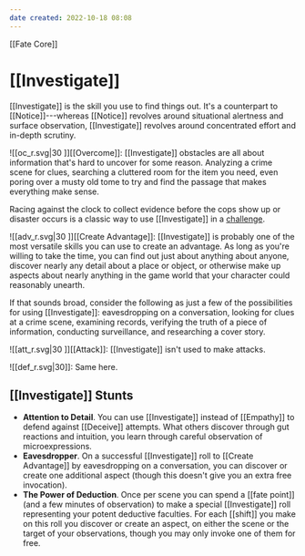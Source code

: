 ```yaml
---
date created: 2022-10-18 08:08
---
```


[[Fate Core]]

# [[Investigate]]

[[Investigate]] is the skill you use to find things out. It's a counterpart to [[Notice]]---whereas [[Notice]] revolves around situational alertness and surface observation, [[Investigate]] revolves around concentrated effort and in-depth scrutiny.

![[oc_r.svg|30 ]][[Overcome]]: [[Investigate]] obstacles are all about information that's hard to uncover for some reason. Analyzing a crime scene for clues, searching a cluttered room for the item you need, even poring over a musty old tome to try and find the passage that makes everything make sense.

Racing against the clock to collect evidence before the cops show up or disaster occurs is a classic way to use [[Investigate]] in a [challenge](../challenges/index.html).

![[adv_r.svg|30 ]][[Create Advantage]]: [[Investigate]] is probably one of the most versatile skills you can use to create an advantage. As long as you're willing to take the time, you can find out just about anything about anyone, discover nearly any detail about a place or object, or otherwise make up aspects about nearly anything in the game world that your character could reasonably unearth.

If that sounds broad, consider the following as just a few of the possibilities for using [[Investigate]]: eavesdropping on a conversation, looking for clues at a crime scene, examining records, verifying the truth of a piece of information, conducting surveillance, and researching a cover story.

![[att_r.svg|30 ]][[Attack]]: [[Investigate]] isn't used to make attacks.

![[def_r.svg|30]]: Same here.

## [[Investigate]] Stunts

- **Attention to Detail**. You can use [[Investigate]] instead of [[Empathy]] to defend against [[Deceive]] attempts. What others discover through gut   reactions and intuition, you learn through careful observation of   microexpressions.
- **Eavesdropper**. On a successful [[Investigate]] roll to [[Create Advantage]] by eavesdropping on a conversation, you can discover or create one additional aspect (though this doesn't give you an extra free invocation).
- **The Power of Deduction**. Once per scene you can spend a [[fate point]] (and a few minutes of observation) to make a special [[Investigate]] roll representing your potent deductive faculties. For each [[shift]] you make on this roll you discover or create an aspect, on either the scene or the target of your observations, though you may only invoke one of them for free.
